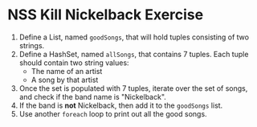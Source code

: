 # NSS Kill Nickelback Exercise

1. Define a List, named `goodSongs`, that will hold tuples consisting of two strings.
1. Define a HashSet, named `allSongs`, that contains 7 tuples. Each tuple should contain two string values:
    - The name of an artist
    - A song by that artist
1. Once the set is populated with 7 tuples, iterate over the set of songs, and check if the band name is "Nickelback".
1. If the band is **not** Nickelback, then add it to the `goodSongs` list.
1. Use another `foreach` loop to print out all the good songs.